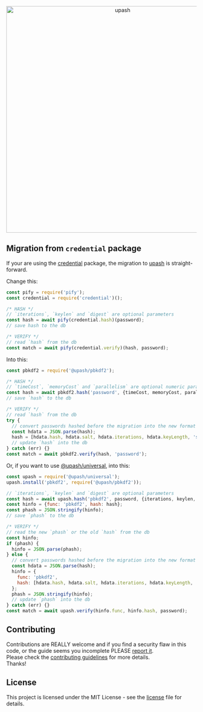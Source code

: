 <p align="center">
  <a href="https://github.com/simonepri/upash">
    <img src="https://github.com/simonepri/upash/raw/master/media/upash.png" alt="upash" width="600"/>
  </a>
</p>

## Migration from `credential` package
If your are using the [credential][npm:credential] package, the migration to
[upash][upash] is straight-forward.  

Change this:
```js
const pify = require('pify');
const credential = require('credential')();

/* HASH */
// `iterations`, `keylen` and `digest` are optional parameters
const hash = await pify(credential.hash)(password);
// save hash to the db

/* VERIFY */
// read `hash` from the db
const match = await pify(credential.verify)(hash, password);
```

Into this:
```js
const pbkdf2 = require('@upash/pbkdf2');

/* HASH */
// `timeCost`, `memoryCost` and `parallelism` are optional numeric parameters
const hash = await pbkdf2.hash('password', {timeCost, memoryCost, parallelism});
// save `hash` to the db

/* VERIFY */
// read `hash` from the db
try {
  // convert passwords hashed before the migration into the new format
  const hdata = JSON.parse(hash);
  hash = [hdata.hash, hdata.salt, hdata.iterations, hdata.keyLength, 'sha1'].join(',');
  // update `hash` into the db
} catch (err) {}
const match = await pbkdf2.verify(hash, 'password');
```

Or, if you want to use [@upash/universal][universal], into this:
```js
const upash = require('@upash/universal');
upash.install('pbkdf2', require('@upash/pbkdf2'));

// `iterations`, `keylen` and `digest` are optional parameters
const hash = await upash.hash('pbkdf2', password, {iterations, keylen, digest});
const hinfo = {func: 'pbkdf2', hash: hash};
const phash = JSON.stringify(hinfo);
// save `phash` to the db

/* VERIFY */
// read the new `phash` or the old `hash` from the db
const hinfo;
if (phash) {
  hinfo = JSON.parse(phash);
} else {
  // convert passwords hashed before the migration into the new format
  const hdata = JSON.parse(hash);
  hinfo = {
    func: 'pbkdf2',
    hash: [hdata.hash, hdata.salt, hdata.iterations, hdata.keyLength, 'sha1'].join(',')
  };
  phash = JSON.stringify(hinfo);
  // update `phash` into the db
} catch (err) {}
const match = await upash.verify(hinfo.func, hinfo.hash, password);
```

## Contributing
Contributions are REALLY welcome and if you find a security flaw in this code,
or the guide seems you incomplete PLEASE [report it][new issue].  
Please check the [contributing guidelines][contributing] for more details.  
Thanks!

## License
This project is licensed under the MIT License - see the [license][license] file for details.

<!-- Links -->
[upash]: https://github.com/simonepri/upash

[new issue]: https://github.com/simonepri/upash-scrypt/issues/new

[license]: https://github.com/simonepri/upash/tree/master/license
[contributing]: https://github.com/simonepri/upash-scrypt/tree/master/.github/contributing.md

[universal]: https://github.com/simonepri/upash-universal

[npm:credential]: https://www.npmjs.com/package/credential
